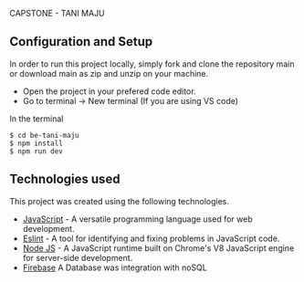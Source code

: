 CAPSTONE - TANI MAJU

## Configuration and Setup

In order to run this project locally, simply fork and clone the repository main or download main as zip and unzip on your machine.

- Open the project in your prefered code editor.
- Go to terminal -> New terminal (If you are using VS code)

In the terminal

```
$ cd be-tani-maju
$ npm install
$ npm run dev
```
## Technologies used

This project was created using the following technologies.

- [JavaScript](https://developer.mozilla.org/en-US/docs/Web/JavaScript) - A versatile programming language used for web development.
- [Eslint](https://eslint.org/) - A tool for identifying and fixing problems in JavaScript code.
- [Node JS](https://nodejs.org/) - A JavaScript runtime built on Chrome's V8 JavaScript engine for server-side development.
- [Firebase](https://firebase.google.com/?hl=id) A Database was integration with noSQL

  
